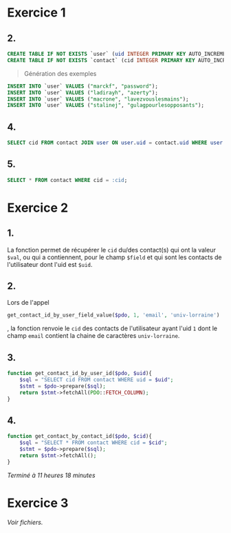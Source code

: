 # Exercice 1

## 2.

```sql
CREATE TABLE IF NOT EXISTS `user` (uid INTEGER PRIMARY KEY AUTO_INCREMENT, identifiant TEXT NOT NULL, passe TEXT NOT NULL);
CREATE TABLE IF NOT EXISTS `contact` (cid INTEGER PRIMARY KEY AUTO_INCREMENT, uid INT, nom TEXT NOT NULL, entreprise TEXT, fonction TEXT, telfix TEXT, telport TEXT, email TEXT, website TEXT, adresse TEXT, rib TEXT, notes TEXT, datederniercontact TIMESTAMP);
```

> Génération des exemples

```sql
INSERT INTO `user` VALUES ("marckf", "password");
INSERT INTO `user` VALUES ("ladirayh", "azerty");
INSERT INTO `user` VALUES ("macrone", "lavezvouslesmains");
INSERT INTO `user` VALUES ("stalinej", "gulagpourlesopposants");
```

## 4.

```sql
SELECT cid FROM contact JOIN user ON user.uid = contact.uid WHERE user.uid = :uid;
```

## 5.

```sql
SELECT * FROM contact WHERE cid = :cid;
```

# Exercice 2

## 1.

La fonction permet de récupérer le `cid` du/des contact(s) qui ont la valeur `$val`, ou qui a contiennent, pour le champ `$field` et qui sont les contacts de l'utilisateur dont l'uid est `$uid`.

## 2.

Lors de l'appel 
```php
get_contact_id_by_user_field_value($pdo, 1, 'email', 'univ-lorraine')
```
, la fonction renvoie le `cid` des contacts de l'utilisateur ayant l'uid `1` dont le champ `email` contient la chaine de caractères `univ-lorraine`.

## 3.

```php
function get_contact_id_by_user_id($pdo, $uid){
    $sql = "SELECT cid FROM contact WHERE uid = $uid";
    $stmt = $pdo->prepare($sql);
    return $stmt->fetchAll(PDO::FETCH_COLUMN);
}
```

## 4.

```php
function get_contact_by_contact_id($pdo, $cid){
    $sql = "SELECT * FROM contact WHERE cid = $cid";
    $stmt = $pdo->prepare($sql);
    return $stmt->fetchAll();
}
```

*Terminé à 11 heures 18 minutes*

# Exercice 3

*Voir fichiers.*